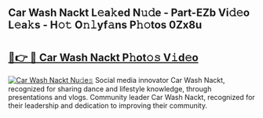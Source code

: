 ## Car Wash Nackt L𝚎a𝚔ed N𝚞𝚍e - Part-EZb Vi𝚍𝚎o L𝚎a𝚔s - H𝚘𝚝 O𝚗𝚕yf𝚊ns P𝚑𝚘tos 0Zx8u

# <h2><a href="http://kf61bi.oniu.top/?m=Car+Wash+Nackt">🔗👉 🔴 Car Wash Nackt P𝚑ot𝚘𝚜 V𝚒d𝚎o</a></h2>

[![Car Wash Nackt Nu𝚍e𝚜](https://i.imgur.com/0qMVB7G.gif)](http://kf61bi.oniu.top/?m=Car+Wash+Nackt)
Social media innovator Car Wash Nackt, recognized for sharing dance and lifestyle knowledge, through presentations and vlogs. Community leader Car Wash Nackt, recognized for their leadership and dedication to improving their community.  

